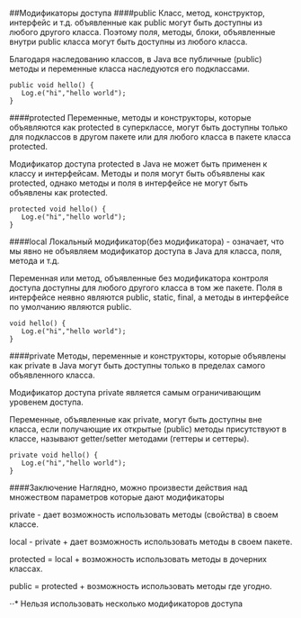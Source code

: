 ##Модификаторы доступа
####public
Класс, метод, конструктор, интерфейс и т.д. объявленные как public могут быть доступны из любого другого класса. Поэтому поля, методы, блоки, объявленные внутри public класса могут быть доступны из любого класса.

Благодаря наследованию классов, в Java все публичные (public) методы и переменные класса наследуются его подклассами.
```
public void hello() {
   Log.e("hi","hello world");
}
```
####protected
Переменные, методы и конструкторы, которые объявляются как protected в суперклассе, могут быть доступны только для подклассов в другом пакете или для любого класса в пакете класса protected.

Модификатор доступа protected в Java не может быть применен к классу и интерфейсам. Методы и поля могут быть объявлены как protected, однако методы и поля в интерфейсе не могут быть объявлены как protected.
```
protected void hello() {
   Log.e("hi","hello world");
}
```

####local
Локальный модификатор(без модификатора) - означает, что мы явно не объявляем модификатор доступа в Java для класса, поля, метода и т.д.

Переменная или метод, объявленные без модификатора контроля доступа доступны для любого другого класса в том же пакете. Поля в интерфейсе неявно являются public, static, final, а методы в интерфейсе по умолчанию являются public.
```
void hello() {
   Log.e("hi","hello world");
}
```

####private
Методы, переменные и конструкторы, которые объявлены как private в Java могут быть доступны только в пределах самого объявленного класса.

Модификатор доступа private является самым ограничивающим уровенем доступа.

Переменные, объявленные как private, могут быть доступны вне класса, если получающие их открытые (public) методы присутствуют в классе, называют getter/setter методами (геттеры и сеттеры).
```
private void hello() {
   Log.e("hi","hello world");
}
```


####Заключение
Наглядно, можно произвести действия над множеством параметров которые дают модификаторы

private - дает возможность использовать методы (свойства) в своем классе.

local - private + дает возможность использовать методы в своем пакете.

protected = local + возможность использовать методы в дочерних классах.

public = protected + возможность использовать методы где угодно.

⋅⋅* Нельзя использовать несколько модификаторов доступа

